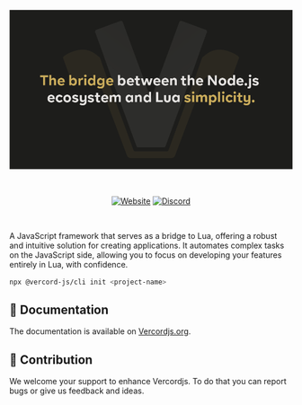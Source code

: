 [![Vercordjs](../assets/banner.png)](https://vercordjs.org/)

<br />

<p align=center>
  <a href="https://vercordjs.org/"><img src="https://img.shields.io/badge/Vercordjs%20-18181B?logo=gitbook&logoColor=CAAC5B" alt="Website"></a>
  <a href="https://discord.gg/yHmwhNWaQj"><img src="https://img.shields.io/badge/Vercordjs%20Discord-18181B?logo=discord&logoColor=CAAC5B" alt="Discord"></a>
</p>

<br />

A JavaScript framework that serves as a bridge to Lua, offering a robust and intuitive solution for creating applications. It automates complex tasks on the JavaScript side, allowing you to focus on developing your features entirely in Lua, with confidence.

```bash
npx @vercord-js/cli init <project-name>
```

## 📖 Documentation

The documentation is available on [Vercordjs.org](https://vercordjs.org/).

## 🤝 Contribution

We welcome your support to enhance Vercordjs. To do that you can report bugs or give us feedback and ideas.

